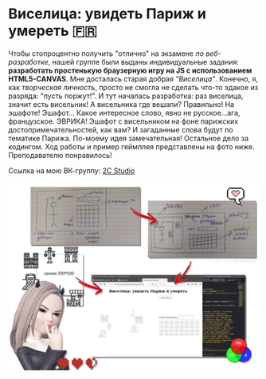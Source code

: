 # Виселица: увидеть Париж и умереть :fr:

Чтобы стопроцентно получить "отлично" на экзамене *по веб-разработке*, нашей группе были выданы индивидуальные задания: **разработать простенькую браузерную игру на JS с использованием HTML5-CANVAS**. Мне досталась старая добрая *"Виселица"*. Конечно, я, как *творческая личность*, просто не смогла не сделать что-то эдакое из разряда: "пусть поржут!". И тут началась разработка: раз виселица, значит есть висельник! А висельника где вешали? Правильно! На эшафоте! Эшафот... Какое интересное слово, явно не русское...ага, французское. ЭВРИКА! Эшафот с висельником на фоне парижских достопримечательностей, как вам? И загаданные слова будут по тематике Парижа. По-моему идея замечательная! Остальное дело за кодингом. Ход работы и пример геймплея представлены на фото ниже. Преподавателю понравилось!

Ссылка на мою ВК-группу: [2C Studio](https://vk.com/2cstudio)

![Image](https://github.com/BeautifulDirt/hangman_game/blob/main/image.jpg)
